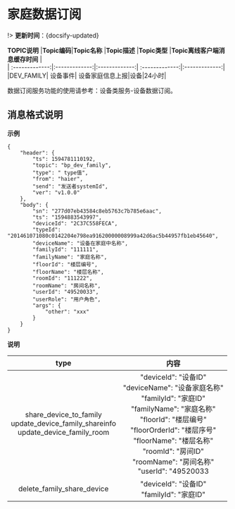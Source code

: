 # 家庭数据订阅
!> **更新时间**：{docsify-updated} 



 **TOPIC说明**
|**Topic编码**|**Topic名称** |**Topic描述** |**Topic类型** |**Topic离线客户端消息缓存时间** |  
| :-------------:|:-------------:|:-------------:| :-------------:|:-------------:|  
|DEV_FAMILY|	设备事件|	设备家庭信息上报|设备|24小时|

 
数据订阅服务功能的使用请参考：设备类服务-设备数据订阅。



## 消息格式说明

**示例**

```
{
    "header": {
        "ts": 1594781110192, 
        "topic": "bp_dev_family", 
        "type": " type值", 
        "from": "haier", 
        "send": "发送者systemId", 
        "ver": "v1.0.0"
    }, 
    "body": {
        "sn": "277d07eb43584c8eb5763c7b785e6aac", 
        "ts": "1594883543997", 
        "deviceId": "2C37C558FECA", 
        "typeId": "201461071080c0142204e798ea91620000008999a42d6ac5b44957fb1eb45640", 
        "deviceName": "设备在家庭中名称", 
        "familyId": "111111", 
        "familyName": "家庭名称", 
        "floorId": "楼层编号", 
        "floorName": "楼层名称", 
        "roomId": "111222", 
        "roomName": "房间名称", 
        "userId": "49520033", 
        "userRole": "用户角色", 
        "args": {
            "other": "xxx"
        }
    }
}

```

**说明**

|type|内容 |
| :-------------:|:-------------:|
|share_device_to_family</br>update_device_family_shareinfo</br>update_device_family_room</br>|"deviceId": "设备ID"</br>"deviceName": "设备家庭名称"</br>"familyId": "家庭ID"</br>"familyName": "家庭名称"</br>"floorId": "楼层编号"</br>"floorOrderId": "楼层序号"</br>"floorName": "楼层名称"</br>"roomId": "房间ID"</br>"roomName": "房间名称"</br>"userId": "49520033|
|delete_family_share_device|"deviceId": "设备ID"</br>"familyId": "家庭ID"|